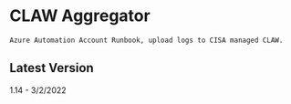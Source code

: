 # CLAW Aggregator
    Azure Automation Account Runbook, upload logs to CISA managed CLAW. 
    
## Latest Version
1.14 - 3/2/2022

